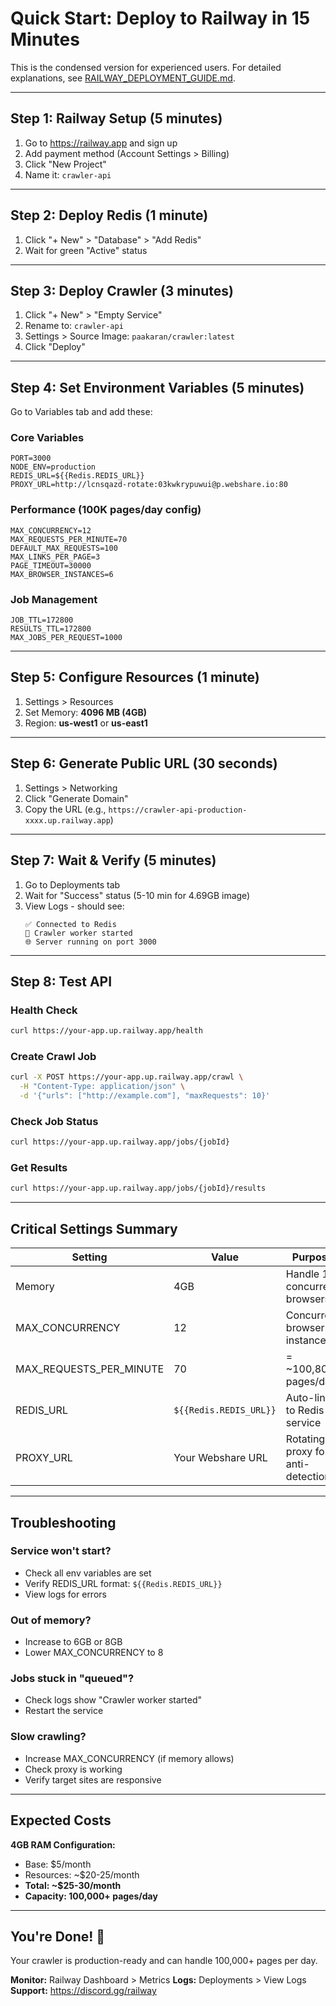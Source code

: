 # Quick Start: Deploy to Railway in 15 Minutes

This is the condensed version for experienced users. For detailed explanations, see [RAILWAY_DEPLOYMENT_GUIDE.md](./RAILWAY_DEPLOYMENT_GUIDE.md).

---

## Step 1: Railway Setup (5 minutes)
1. Go to https://railway.app and sign up
2. Add payment method (Account Settings > Billing)
3. Click "New Project"
4. Name it: `crawler-api`

---

## Step 2: Deploy Redis (1 minute)
1. Click "+ New" > "Database" > "Add Redis"
2. Wait for green "Active" status

---

## Step 3: Deploy Crawler (3 minutes)
1. Click "+ New" > "Empty Service"
2. Rename to: `crawler-api`
3. Settings > Source Image: `paakaran/crawler:latest`
4. Click "Deploy"

---

## Step 4: Set Environment Variables (5 minutes)

Go to Variables tab and add these:

### Core Variables
```
PORT=3000
NODE_ENV=production
REDIS_URL=${{Redis.REDIS_URL}}
PROXY_URL=http://lcnsqazd-rotate:03kwkrypuwui@p.webshare.io:80
```

### Performance (100K pages/day config)
```
MAX_CONCURRENCY=12
MAX_REQUESTS_PER_MINUTE=70
DEFAULT_MAX_REQUESTS=100
MAX_LINKS_PER_PAGE=3
PAGE_TIMEOUT=30000
MAX_BROWSER_INSTANCES=6
```

### Job Management
```
JOB_TTL=172800
RESULTS_TTL=172800
MAX_JOBS_PER_REQUEST=1000
```

---

## Step 5: Configure Resources (1 minute)
1. Settings > Resources
2. Set Memory: **4096 MB (4GB)**
3. Region: **us-west1** or **us-east1**

---

## Step 6: Generate Public URL (30 seconds)
1. Settings > Networking
2. Click "Generate Domain"
3. Copy the URL (e.g., `https://crawler-api-production-xxxx.up.railway.app`)

---

## Step 7: Wait & Verify (5 minutes)
1. Go to Deployments tab
2. Wait for "Success" status (5-10 min for 4.69GB image)
3. View Logs - should see:
   ```
   ✅ Connected to Redis
   🚀 Crawler worker started
   🌐 Server running on port 3000
   ```

---

## Step 8: Test API

### Health Check
```bash
curl https://your-app.up.railway.app/health
```

### Create Crawl Job
```bash
curl -X POST https://your-app.up.railway.app/crawl \
  -H "Content-Type: application/json" \
  -d '{"urls": ["http://example.com"], "maxRequests": 10}'
```

### Check Job Status
```bash
curl https://your-app.up.railway.app/jobs/{jobId}
```

### Get Results
```bash
curl https://your-app.up.railway.app/jobs/{jobId}/results
```

---

## Critical Settings Summary

| Setting | Value | Purpose |
|---------|-------|---------|
| Memory | 4GB | Handle 12 concurrent browsers |
| MAX_CONCURRENCY | 12 | Concurrent browser instances |
| MAX_REQUESTS_PER_MINUTE | 70 | = ~100,800 pages/day |
| REDIS_URL | `${{Redis.REDIS_URL}}` | Auto-link to Redis service |
| PROXY_URL | Your Webshare URL | Rotating proxy for anti-detection |

---

## Troubleshooting

### Service won't start?
- Check all env variables are set
- Verify REDIS_URL format: `${{Redis.REDIS_URL}}`
- View logs for errors

### Out of memory?
- Increase to 6GB or 8GB
- Lower MAX_CONCURRENCY to 8

### Jobs stuck in "queued"?
- Check logs show "Crawler worker started"
- Restart the service

### Slow crawling?
- Increase MAX_CONCURRENCY (if memory allows)
- Check proxy is working
- Verify target sites are responsive

---

## Expected Costs

**4GB RAM Configuration:**
- Base: $5/month
- Resources: ~$20-25/month
- **Total: ~$25-30/month**
- **Capacity: 100,000+ pages/day**

---

## You're Done! 🚀

Your crawler is production-ready and can handle 100,000+ pages per day.

**Monitor:** Railway Dashboard > Metrics
**Logs:** Deployments > View Logs
**Support:** https://discord.gg/railway

